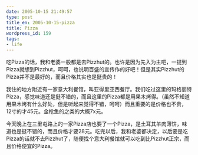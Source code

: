 ```yaml
---
date: 2005-10-15 21:49:57
type: post
title_en: 2005-10-15-pizza
title: Pizza
wordpress_id: 159
tags:
- life
---
```


吃Pizza的话，我和老婆一般都是去Pizzhut的。也许是因为先入为主吧，一提到Pizza就想到Pizzhut，呵呵，也说明百盛的宣传作的好吧！但是其实Pizzhut的Pizza并不是最好的，而且价格其实也是挺贵的！

我住的地方附近有一家意大利餐馆，叫亚得里亚西餐厅。我们吃过这里的玛格丽特Pizza，感觉味道还是挺不错的，而且这里的Pizza都是用果木烤得。（虽然不知道用果木烤有什么好处，但是听起来觉得不错，呵呵）而且重要的是价格也不贵，12寸的才45元。金枪鱼的之类的大概7x元。

今天晚上在三里屯路上的一家Pizza店也要了一个Pizza，是土耳其羊肉薄饼，味道也是挺不错的，而且价格才要28元。吃完以后，我和老婆都决定，以后要是吃Pizza的话就不去Pizzhut了，随便找个意大利餐馆就可以吃到比Pizzhut正宗，而且价格便宜的Pizza。
